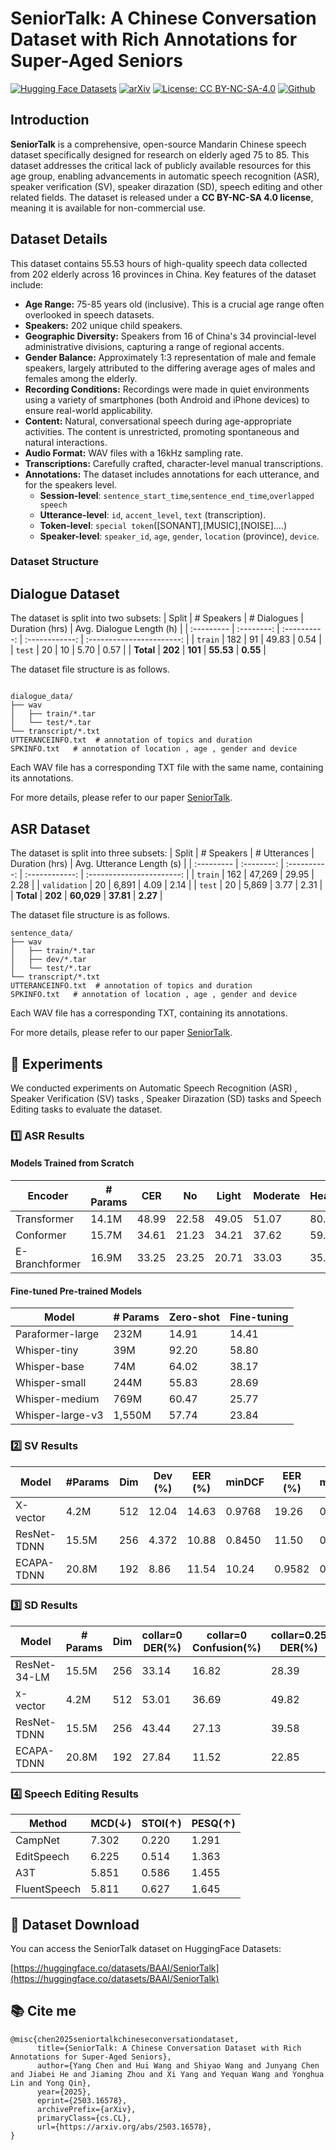 

# SeniorTalk: A Chinese Conversation Dataset with Rich Annotations for Super-Aged Seniors
[![Hugging Face Datasets](https://img.shields.io/badge/%F0%9F%A4%97%20Hugging%20Face-Datasets-yellow)](https://huggingface.co/datasets/BAAI/SeniorTalk)
[![arXiv](https://img.shields.io/badge/arXiv-2409.18584-b31b1b.svg)](https://www.arxiv.org/pdf/2503.16578)
[![License: CC BY-NC-SA-4.0](https://img.shields.io/badge/License-CC%20BY--SA--NC%204.0-lightgrey.svg)](https://creativecommons.org/licenses/by-nc-sa/4.0/)
[![Github](https://img.shields.io/badge/Github-ChildMandarin-blue)](https://github.com/flageval-baai/SeniorTalk)

## Introduction

**SeniorTalk** is a comprehensive, open-source Mandarin Chinese speech dataset specifically designed for research on  elderly aged 75 to 85. This dataset addresses the critical lack of publicly available resources for this age group, enabling advancements in automatic speech recognition (ASR), speaker verification (SV), speaker dirazation (SD), speech editing and other related fields.  The dataset is released under a **CC BY-NC-SA 4.0 license**, meaning it is available for non-commercial use.

## Dataset Details

This dataset contains 55.53 hours of high-quality speech data collected from 202 elderly across 16 provinces in China. Key features of the dataset include:

*   **Age Range:**  75-85 years old (inclusive).  This is a crucial age range often overlooked in speech datasets.
*   **Speakers:** 202 unique child speakers.
*   **Geographic Diversity:** Speakers from 16 of China's 34 provincial-level administrative divisions, capturing a range of regional accents.
*   **Gender Balance:**  Approximately 1:3 representation of male and female speakers, largely attributed to the differing average ages of males and females among the elderly.
*   **Recording Conditions:**  Recordings were made in quiet environments using a variety of smartphones (both Android and iPhone devices) to ensure real-world applicability.
*   **Content:**  Natural, conversational speech during age-appropriate activities.  The content is unrestricted, promoting spontaneous and natural interactions.
*   **Audio Format:**  WAV files with a 16kHz sampling rate. 
*   **Transcriptions:**  Carefully crafted, character-level manual transcriptions.  
* **Annotations:** The dataset includes annotations for each utterance, and for the speakers level.
    *   **Session-level**:  `sentence_start_time`,`sentence_end_time`,`overlapped speech`
    *   **Utterance-level**:  `id`, `accent_level`, `text` (transcription).
    *   **Token-level**:   `special token`([SONANT],[MUSIC],[NOISE]....)
    *   **Speaker-level**: `speaker_id`, `age`, `gender`, `location` (province), `device`.
      
### Dataset Structure

## Dialogue Dataset


The dataset is split into two subsets:
| Split      | # Speakers | # Dialogues | Duration (hrs) | Avg. Dialogue Length (h) |
| :--------- | :--------: | :----------: | :------------: | :-----------------------: |
| `train`    |    182     |    91    |     49.83     |           0.54            |
| `test`     |     20     |    10     |      5.70      |           0.57            |
| **Total**  |  **202**   |  **101**  |   **55.53**   |       **0.55**           |



The dataset file structure is as follows.
```

dialogue_data/  
├── wav  
│   ├── train/*.tar   
│   └── test/*.tar   
└── transcript/*.txt
UTTERANCEINFO.txt  # annotation of topics and duration
SPKINFO.txt   # annotation of location , age , gender and device
```
Each WAV file has a corresponding TXT file with the same name, containing its annotations.

For more details, please refer to our paper [SeniorTalk](https://www.arxiv.org/abs/2503.16578).

## ASR Dataset


The dataset is split into three subsets:
| Split      | # Speakers | # Utterances | Duration (hrs) | Avg. Utterance Length (s) |
| :--------- | :--------: | :----------: | :------------: | :-----------------------: |
| `train`    |    162     |    47,269    |     29.95      |           2.28            |
| `validation` |     20     |    6,891     |      4.09      |           2.14          |
| `test`     |     20     |    5,869    |      3.77     |           2.31            |
| **Total**  |  **202**   |  **60,029**  |   **37.81**   |       **2.27**           |


The dataset file structure is as follows.
```
sentence_data/  
├── wav  
│   ├── train/*.tar
│   ├── dev/*.tar 
│   └── test/*.tar   
└── transcript/*.txt   
UTTERANCEINFO.txt  # annotation of topics and duration
SPKINFO.txt   # annotation of location , age , gender and device
```
Each WAV file has a corresponding TXT, containing its annotations.

For more details, please refer to our paper [SeniorTalk](https://www.arxiv.org/abs/2503.16578).


## 📐 Experiments

We conducted experiments on Automatic Speech Recognition (ASR) , Speaker Verification (SV) tasks , Speaker Dirazation (SD) tasks and Speech Editing tasks  to evaluate the dataset.

### 1️⃣ ASR Results

#### Models Trained from Scratch

| Encoder         | # Params | CER   | No    | Light | Moderate | Heavy | South | North |
|-----------------|----------|-------|-------|-------|----------|-------|-------|-------|
| Transformer     | 14.1M    | 48.99 | 22.58 | 49.05 | 51.07    | 80.95 | 48.5  | 50.24 |
| Conformer       | 15.7M    | 34.61 | 21.23 | 34.21 | 37.62    | 59.52 | 34.55 | 34.74 |
| E-Branchformer  | 16.9M    | 33.25 | 23.25 | 20.71 | 33.03    | 35.32 | 64.29 | 33.94 |

#### Fine-tuned Pre-trained Models

| Model               | # Params | Zero-shot | Fine-tuning |
|---------------------|----------|-----------|-------------|
| Paraformer-large    | 232M     | 14.91     | 14.41       |
| Whisper-tiny        | 39M      | 92.20     | 58.80       |
| Whisper-base        | 74M      | 64.02     | 38.17       |
| Whisper-small       | 244M     | 55.83     | 28.69       |
| Whisper-medium      | 769M     | 60.47     | 25.77       |
| Whisper-large-v3    | 1,550M   | 57.74     | 23.84       |



### 2️⃣ SV Results


| Model           | #Params | Dim     | Dev (%) | EER (%) | minDCF  | EER (%) | minDCF  | 
|-----------------|---------|---------|---------|---------|---------|---------|---------|
| X-vector        | 4.2M    | 512     | 12.04   | 14.63   | 0.9768  | 19.26   | 0.9598  | 
| ResNet-TDNN     | 15.5M   | 256     | 4.372   | 10.88   | 0.8450  | 11.50   | 0.9196  | 
| ECAPA-TDNN      | 20.8M   | 192     | 8.86    | 11.54   | 10.24   | 0.9582  | 0.9582       | 

### 3️⃣ SD Results

| Model | # Params | Dim | collar=0 DER(%) | collar=0 Confusion(%) | collar=0.25 DER(%) | collar=0.25 Confusion(%) |
|-------|----------|-----|-----------------|-----------------------|---------------------|-------------------------|
| ResNet-34-LM | 15.5M | 256 | 33.14 | 16.82 | 28.39 | 16.85 |
| x-vector | 4.2M | 512 | 53.01 | 36.69 | 49.82 | 38.28 |
| ResNet-TDNN | 15.5M | 256 | 43.44 | 27.13 | 39.58 | 28.03 |
| ECAPA-TDNN | 20.8M | 192 | 27.84 | 11.52 | 22.85 | 11.31 |





### 4️⃣ Speech Editing Results

| Method       | MCD(↓) | STOI(↑) | PESQ(↑) |
|--------------|--------|---------|---------|
| CampNet      | 7.302  | 0.220   | 1.291   |
| EditSpeech   | 6.225  | 0.514   | 1.363   |
| A3T          | 5.851  | 0.586   | 1.455   |
| FluentSpeech | 5.811  | 0.627   | 1.645   |



## 🤗 Dataset Download

You can access the SeniorTalk dataset on HuggingFace Datasets:

[https://huggingface.co/datasets/BAAI/SeniorTalk](https://huggingface.co/datasets/BAAI/SeniorTalk)



##  📚 Cite me
```
@misc{chen2025seniortalkchineseconversationdataset,
      title={SeniorTalk: A Chinese Conversation Dataset with Rich Annotations for Super-Aged Seniors}, 
      author={Yang Chen and Hui Wang and Shiyao Wang and Junyang Chen and Jiabei He and Jiaming Zhou and Xi Yang and Yequan Wang and Yonghua Lin and Yong Qin},
      year={2025},
      eprint={2503.16578},
      archivePrefix={arXiv},
      primaryClass={cs.CL},
      url={https://arxiv.org/abs/2503.16578}, 
}
``` 

